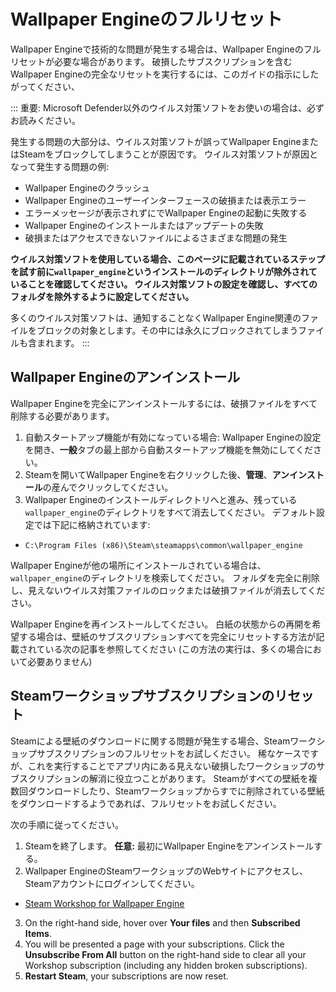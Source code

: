 # Wallpaper Engineのフルリセット

Wallpaper Engineで技術的な問題が発生する場合は、Wallpaper Engineのフルリセットが必要な場合があります。 破損したサブスクリプションを含むWallpaper Engineの完全なリセットを実行するには、このガイドの指示にしたがってください、

::: 重要: Microsoft Defender以外のウイルス対策ソフトをお使いの場合は、必ずお読みください。

発生する問題の大部分は、ウイルス対策ソフトが誤ってWallpaper EngineまたはSteamをブロックしてしまうことが原因です。 ウイルス対策ソフトが原因となって発生する問題の例:

* Wallpaper Engineのクラッシュ
* Wallpaper Engineのユーザーインターフェースの破損または表示エラー
* エラーメッセージが表示されずにでWallpaper Engineの起動に失敗する
* Wallpaper Engineのインストールまたはアップデートの失敗
* 破損またはアクセスできないファイルによるさまざまな問題の発生

**ウイルス対策ソフトを使用している場合、このページに記載されているステップを試す前に`wallpaper_engine`というインストールのディレクトリが除外されていることを確認してください。 ウイルス対策ソフトの設定を確認し、すべてのフォルダを除外するように設定してください。**

多くのウイルス対策ソフトは、通知することなくWallpaper Engine関連のファイルをブロックの対象とします。その中には永久にブロックされてしまうファイルも含まれます。
:::

## Wallpaper Engineのアンインストール

Wallpaper Engineを完全にアンインストールするには、破損ファイルをすべて削除する必要があります。

1. 自動スタートアップ機能が有効になっている場合: Wallpaper Engineの設定を開き、**一般**タブの最上部から自動スタートアップ機能を無効にしてください。
2. Steamを開いてWallpaper Engineを右クリックした後、**管理**、**アンインストール**の産んでクリックしてください。
3. Wallpaper Engineのインストールディレクトリへと進み、残っている`wallpaper_engine`のディレクトリをすべて消去してください。 デフォルト設定では下記に格納されています:

* `C:\Program Files (x86)\Steam\steamapps\common\wallpaper_engine`

Wallpaper Engineが他の場所にインストールされている場合は、`wallpaper_engine`のディレクトリを検索してください。 フォルダを完全に削除し、見えないウイルス対策ファイルのロックまたは破損ファイルが消去してください。

Wallpaper Engineを再インストールしてください。 白紙の状態からの再開を希望する場合は、壁紙のサブスクリプションすべてを完全にリセットする方法が記載されている次の記事を参照してください (この方法の実行は、多くの場合において必要ありません)

## Steamワークショップサブスクリプションのリセット

Steamによる壁紙のダウンロードに関する問題が発生する場合、Steamワークショップサブスクリプションのフルリセットをお試しください。 稀なケースですが、これを実行することでアプリ内にある見えない破損したワークショップのサブスクリプションの解消に役立つことがあります。 Steamがすべての壁紙を複数回ダウンロードしたり、Steamワークショップからすでに削除されている壁紙をダウンロードするようであれば、フルリセットをお試しください。

次の手順に従ってください。

1. Steamを終了します。 **任意:** 最初にWallpaper Engineをアンインストールする。
2. Wallpaper EngineのSteamワークショップのWebサイトにアクセスし、Steamアカウントにログインしてください。

* [Steam Workshop for Wallpaper Engine](https://steamcommunity.com/app/431960/workshop/)

3. On the right-hand side, hover over **Your files** and then **Subscribed Items**.
4. You will be presented a page with your subscriptions. Click the **Unsubscribe From All** button on the right-hand side to clear all your Workshop subscription (including any hidden broken subscriptions).
5. **Restart Steam**, your subscriptions are now reset.
